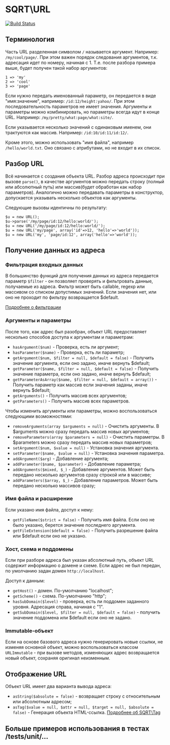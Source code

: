 # SQRT\URL

[![Build Status](https://travis-ci.org/sqrt-pro/URL.svg?branch=master)](https://travis-ci.org/sqrt-pro/URL)

## Терминология

Часть URL разделенная символом `/` называется аргумент. Например: `/my/cool/page/`. При этом важен порядок следования 
аргументов, т.к. адресация идет по номеру, начиная с 1. Т.е. после разбора примера выше, будет получен такой набор 
аргументов:

    1 => 'my'
    2 => 'cool'
    3 => 'page'

Если нужно передать именованный параметр, он передается в виде "имя:значение", например: `/id:12/height:yahoo/`. 
При этом последовательность параметров не имеет значения. Аргументы и параметры можно комбинировать, но параметры 
всегда идут в конце URL. Например: `/my/pretty/what:page/what:site/`.

Если указывается несколько значений с одинаковым именем, они трактуются как массив. Например: `/id:10/id:11/id:12/`.

Кроме этого, можно использовать "имя файла", например `/hello/world.txt`. Оно связано с атрибутами, но не входит в их 
список.

## Разбор URL

Всё начинается с создания объекта URL. Разбор адреса происходит при вызове `parse()`, в качестве аргументов можно 
передать строку (полный или абсолютный путь) или массив(будет обработан как набор параметров). 
Аналогично можно передавать параметры в конструктор, допускается указывать несколько объектов как аргументы.

Следующие вызовы идентичны по результату:

    $u = new URL();
    $u->parse('/my/page/id:12/hello:world/');
    $u = new URL('/my/page/id:12/hello:world/'); 
    $u = new URL('my/page', array('id'=>12, 'hello'=>'world'));
    $u = new URL('my', 'page/id:12', array('hello'=>'world'));

## Получение данных из адреса

### Фильтрация входных данных

В большинство функций для получения данных из адреса передается параметр `$filter` - он позволяет проверять и 
фильтровать данные, получаемые из адреса. Фильтр может быть callable, regexp или массивом со списком допустимых 
значений. Если значения нет, или оно не проходит по фильтру возвращается $default.

[Подробнее о фильтрации](https://github.com/sqrt-pro/Helpers)

### Аргументы и параметры
После того, как адрес был разобран, объект URL предоставляет несколько способов доступа к аргументам и параметрам:

* `hasArgument($num)` - Проверка, есть ли аргумент;
* `hasParameter($name)` - Проверка, есть ли параметр;
* `getArgument($num, $filter = null, $default = false)` - Получить значение аргумента, если оно задано, иначе вернуть $default;
* `getParameter($name, $filter = null, $default = false)` - Получить значение параметра, если оно задано, иначе вернуть $default;
* `getParameterAsArray($name, $filter = null, $default = array())` - Получить параметр как массив если значения заданы, иначе вернуть $default;
* `getArguments()` - Получить массив всех аргументов;
* `getParameters()` - Получить массив всех параметров.

Чтобы изменить аргументы или параметры, можно воспользоваться следующими возможностями:

* `removeArguments(array $arguments = null)` - Очистить аргументы. В $arguments можно сразу передать массив новых аргументов;
* `removeParameters(array $parameters = null)` - Очистить параметры. В $parameters можно сразу передать массив новых параметров;
* `setArgument($num, $value = null)` - Установка значения аргумента.
* `setParameter($name, $value = null)` - Установка значения параметра.
* `addArgument($arg)` - Добавление аргумента;
* `addParameter($name, $parameter)` - Добавление параметра;
* `addArguments($mixed, $_)` - Добавление аргументов. Может быть передано несколько аргументов сразу строкой или в массиве;
* `addParameters($array, $_)` - Добавление параметров. Может быть передано несколько массивов сразу;

### Имя файла и расширение
Если указано имя файла, доступ к нему:

* `getFileName($strict = false)` - Получить имя файла. Если оно не было указано, берется значение последнего аргумента.
* `getFileExtension($default = false)` - Получить разрешение файла или $default если оно не указано.

### Хост, схема и поддомены
Если при разборе адреса был указан абсолютный путь, объект URL содержит информацию о домене и схеме. Если адрес не был 
передан, по умолчанию задан домен `http://localhost`.

Доступ к данным:

* `getHost()` - домен. По-умолчанию "localhost"; 
* `getScheme()` - схема. По-умолчанию "http";
* `hasSubDomain($level)` - проверка, есть ли поддомен заданного уровня. Адресация справа, начиная с "1".
* `getSubDomain($level, $filter = null, $default = false)` - получить значение поддомена или $default если оно не задано.

### Immutable-объект

Если на основе базового адреса нужно генерировать новые ссылки, не изменяя основной объект, можно воспользоваться классом
`URLImmutable` - при вызове методов, изменяющих адрес возвращается новый объект, сохраняя оригинал неизменным.

## Отображение URL

Объект URL имеет два варианта вывода адреса:
* `asString($absolute = false)` - возвращает строку с относительным или абсолютным адресом;
* `asTag($value = null, $attr = null, $target = null, $absolute = false)` - Генерация объекта HTML-ссылка. [Подробнее об SQRT\Tag](https://github.com/sqrt-pro/Tag)

## Больше примеров использования в тестах /tests/unit/...